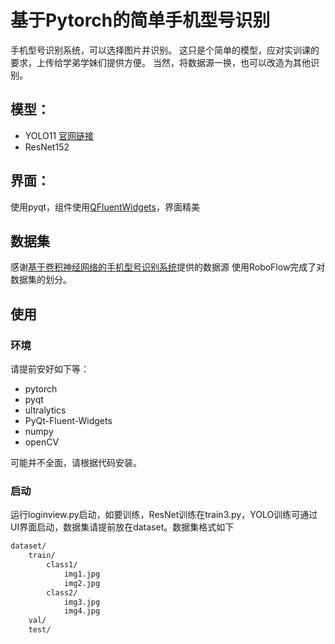 # 基于Pytorch的简单手机型号识别
手机型号识别系统，可以选择图片并识别。
这只是个简单的模型，应对实训课的要求，上传给学弟学妹们提供方便。
当然，将数据源一换，也可以改造为其他识别。
## 模型：
- YOLO11 [官网链接](https://docs.ultralytics.com/zh/models/yolo11/#usage-examples)
- ResNet152
## 界面：
使用pyqt，组件使用[QFluentWidgets](https://qfluentwidgets.com/)，界面精美
## 数据集
感谢[基于卷积神经网络的手机型号识别系统](https://github.com/haotian02/Mobile-phone-model-recognition-system-based-on-convolutional-neural-network)提供的数据源
使用RoboFlow完成了对数据集的划分。
## 使用
### 环境
请提前安好如下等：
- pytorch
- pyqt
- ultralytics
- PyQt-Fluent-Widgets
- numpy
- openCV    
    
可能并不全面，请根据代码安装。
### 启动
运行loginview.py启动，如要训练，ResNet训练在train3.py，YOLO训练可通过UI界面启动，数据集请提前放在dataset。数据集格式如下
```bash
dataset/
    train/
        class1/
            img1.jpg
            img2.jpg
        class2/
            img3.jpg
            img4.jpg
    val/
    test/
```
